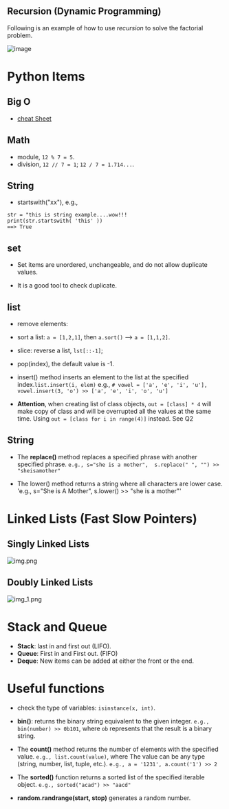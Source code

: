 


## Recursion (Dynamic Programming)
Following is an example of how to use *recursion* to solve the factorial problem.

![image](https://user-images.githubusercontent.com/25771207/123892427-9106e700-d928-11eb-83b1-2d63ea48ab08.png)


# Python Items

## Big O 
- [cheat Sheet](https://www.bigocheatsheet.com/)

## Math
- module, `12 % 7 = 5`.
- division, `12 // 7 = 1`;   `12 / 7 = 1.714...`.

## String
- startswith("xx"), e.g., 
```
str = "this is string example....wow!!!
print(str.startswith( 'this' ))
==> True
```


## set
- Set items are unordered, unchangeable, and do not allow duplicate values.
  
- It is a good tool to check duplicate.

## list
- remove elements:
  
- sort a list: `a = [1,2,1]`, then `a.sort()` --> `a = [1,1,2]`.
  
- slice: reverse a list, `lst[::-1]`;

- pop(index), the default value is -1.

- insert() method inserts an element to the list at the specified index.`list.insert(i, elem)`
e.g.,  `# vowel = ['a', 'e', 'i', 'u'], vowel.insert(3, 'o') >> ['a', 'e', 'i', 'o', 'u']`

- **Attention**, when creating list of class objects, `out = [class] * 4` will make copy of class and will
be overrupted all the values at the same time. Using `out = [class for i in range(4)]` instead. See Q2



## String
- The **replace()** method replaces a specified phrase with another specified phrase. 
  `e.g., s="she is a mother",  s.replace(" ", "") >> "sheisamother"`

- The lower() method returns a string where all characters are lower case.
    'e.g., s="She is A Mother",  s.lower() >> "she is a mother"'




# Linked Lists (Fast Slow Pointers)

## Singly Linked Lists
![img.png](imgs/img.png)

## Doubly Linked Lists
![img_1.png](imgs/img_1.png)


# Stack and Queue
- **Stack**: last in and first out (LIFO).
- **Queue**: First in and First out. (FIFO)
- **Deque**: New items can be added at either the front or the end.


# Useful functions
- check the type of variables: `isinstance(x, int)`.
  
- **bin()**: returns the binary string equivalent to the given integer. `e.g., bin(number) >> 0b101`, where
`ob`  represents that the result is a binary string.
  
- The **count()** method returns the number of elements with the specified value. `e.g., list.count(value)`, where 
The value can be any type (string, number, list, tuple, etc.). `e.g., a = '1231', a.count('1') >> 2` 

- The **sorted()** function returns a sorted list of the specified iterable object. `e.g., sorted("acad") >> "aacd"`

- **random.randrange(start, stop)** generates a random number.
